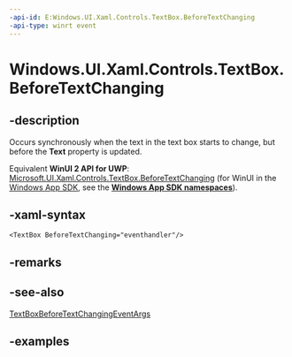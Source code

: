 ```yaml
---
-api-id: E:Windows.UI.Xaml.Controls.TextBox.BeforeTextChanging
-api-type: winrt event
---
```


<!-- Event syntax.
public event TypedEventHandler BeforeTextChanging<TextBox, TextBoxBeforeTextChangingEventArgs>
-->

# Windows.UI.Xaml.Controls.TextBox.BeforeTextChanging

## -description

Occurs synchronously when the text in the text box starts to change, but before the **Text** property is updated.

Equivalent **WinUI 2 API for UWP**: [Microsoft.UI.Xaml.Controls.TextBox.BeforeTextChanging](/windows/winui/api/microsoft.ui.xaml.controls.textbox.beforetextchanging) (for WinUI in the [Windows App SDK](/windows/apps/windows-app-sdk/), see the **[Windows App SDK namespaces](/windows/windows-app-sdk/api/winrt/)**).

## -xaml-syntax

```xaml
<TextBox BeforeTextChanging="eventhandler"/>
```

## -remarks

## -see-also

[TextBoxBeforeTextChangingEventArgs](textboxbeforetextchangingeventargs.md)

## -examples

